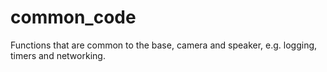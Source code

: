 # common_code

Functions that are common to the base, camera and speaker, e.g. logging, timers and networking.